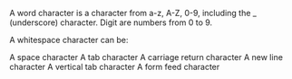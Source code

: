 A word character is a character from a-z, A-Z, 0-9, including the _ (underscore) character.
Digit are numbers from 0 to 9.

A whitespace character can be:

A space character
A tab character
A carriage return character
A new line character
A vertical tab character
A form feed character

